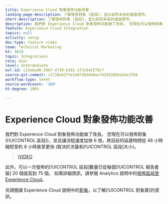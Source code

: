 ```yaml
---
title: Experience Cloud 對象發佈功能改善
landing-page-description: 了解發佈對象 (區段)，並以前所未有的速度提供。
short-description: 了解發佈對象 (區段)，並以前所未有的速度提供。
description: 我們對 Experience Cloud 對象發佈功能做了改良。 您現在可以發佈對象 (區段)，並且讓流程速度加快 6 倍，將目前的延遲時間從 48 小時縮短至約 8 小時甚至更快 (取決於流量和區段大小)。
feature: Experience Cloud Integration
topics: null
activity: setup
doc-type: feature video
team: Technical Marketing
kt: 4819
topic: Integrations
role: User
level: Intermediate
exl-id: c23ebad6-2967-4739-b381-1f3c6415f8c7
source-git-commit: c2728e42ffe14d738d440ac74293285ba54e37b8
workflow-type: tm+mt
source-wordcount: '169'
ht-degree: 100%

---
```


# Experience Cloud 對象發佈功能改善

我們對 Experience Cloud 對象發佈功能做了改良。 您現在可以發佈對象 ([!UICONTROL 區段])，並且讓流程速度加快 6 倍，將目前的延遲時間從 48 小時縮短至約 8 小時甚至更快 (取決於流量和[!UICONTROL 區段]大小)。

>[!VIDEO](https://video.tv.adobe.com/v/32842/?quality=12&learn=on)

此外，可以一次發佈的[!UICONTROL 區段]數量已從每個[!UICONTROL 報告套裝] 20 個提高到 75 個。
如需詳細資訊，請參閱 Analytics 說明中的[發佈區段至 Experience Cloud](https://experienceleague.adobe.com/docs/analytics/components/segmentation/segmentation-workflow/seg-publish.html)。

另請閱讀 Experience Cloud 說明中的[對象](https://experienceleague.adobe.com/docs/core-services/interface/audiences/audience-library.html)，以了解[!UICONTROL 對象庫]的資訊。
